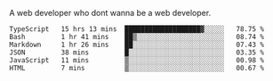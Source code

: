 A web developer who dont wanna be a web developer.

<!--START_SECTION:waka-->

```text
TypeScript   15 hrs 13 mins  ███████████████████▓░░░░░   78.75 %
Bash         1 hr 41 mins    ██▒░░░░░░░░░░░░░░░░░░░░░░   08.74 %
Markdown     1 hr 26 mins    ██░░░░░░░░░░░░░░░░░░░░░░░   07.43 %
JSON         38 mins         █░░░░░░░░░░░░░░░░░░░░░░░░   03.35 %
JavaScript   11 mins         ▒░░░░░░░░░░░░░░░░░░░░░░░░   00.98 %
HTML         7 mins          ▒░░░░░░░░░░░░░░░░░░░░░░░░   00.67 %
```

<!--END_SECTION:waka-->
